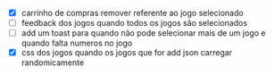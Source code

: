 - [x] carrinho de compras remover referente ao jogo selecionado
- [ ] feedback dos jogos quando todos os jogos são selecionados
- [ ] add um toast para quando não pode selecionar mais de um jogo e quando falta numeros no jogo
- [x] css dos jogos quando os jogos que for add json carregar randomicamente
